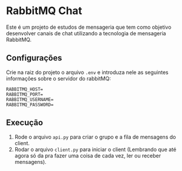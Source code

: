 # RabbitMQ Chat
Este é um projeto de estudos de mensageria que tem como objetivo desenvolver canais de chat utilizando a tecnologia de mensageria RabbitMQ. 

## Configurações 
Crie na raiz do projeto o arquivo `.env` e introduza nele as seguintes informações sobre o servidor do rabbitMQ:

```env
RABBITMQ_HOST=
RABBITMQ_PORT=
RABBITMQ_USERNAME=
RABBITMQ_PASSWORD=
```

## Execução
1. Rode o arquivo `api.py` para criar o grupo e a fila de mensagens do client.
2. Rodar o arquivo `client.py` para iniciar o client (Lembrando que até agora só da pra fazer uma coisa de cada vez, ler ou receber mensagens).